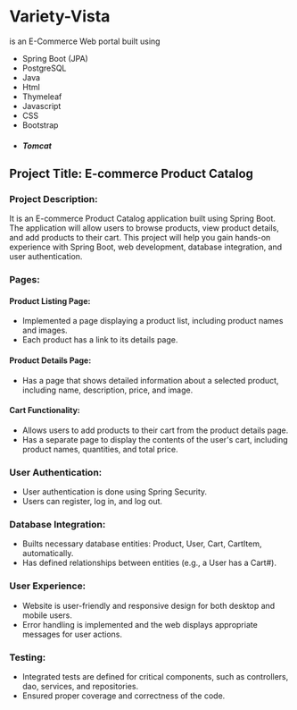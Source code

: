 # Variety-Vista
is an E-Commerce Web portal built using 
- Spring Boot (JPA)
- PostgreSQL
- Java
- Html
- Thymeleaf
- Javascript
- CSS
- Bootstrap
- ##### Tomcat

## Project Title: E-commerce Product Catalog

### Project Description:
It is an E-commerce Product Catalog application built using Spring Boot. The application will allow users to browse products, view product details, and add products to their cart. This project will help you gain hands-on experience with Spring Boot, web development, database integration, and user authentication.

### Pages:
  #### Product Listing Page:
  - Implemented a page displaying a product list, including product names and images.
  - Each product has a link to its details page.
    
  #### Product Details Page:
  - Has a page that shows detailed information about a selected product, including name, description, price, and image.

  #### Cart Functionality:
  - Allows users to add products to their cart from the product details page.
  - Has a separate page to display the contents of the user's cart, including product names, quantities, and total price.

### User Authentication:
- User authentication is done using Spring Security.
- Users can register, log in, and log out.

### Database Integration:
- Builts necessary database entities: Product, User, Cart, CartItem, automatically.
- Has defined relationships between entities (e.g., a User has a Cart#).

### User Experience:
- Website is user-friendly and responsive design for both desktop and mobile users.
- Error handling is implemented and the web displays appropriate messages for user actions.

### Testing:
- Integrated tests are defined for critical components, such as controllers, dao, services, and repositories.
- Ensured proper coverage and correctness of the code.
